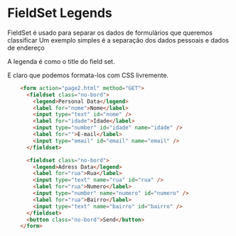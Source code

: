 # FieldSet Legends

FieldSet é usado para separar os dados de formulários que queremos classificar
Um exemplo simples é a separação dos dados pessoais e dados de endereço

A legenda é como o title do field set. 

E claro que podemos formata-los com CSS livremente.

~~~ html
    <form action="page2.html" method="GET">
      <fieldset class="no-bord">
        <legend>Personal Data</legend>
        <label for="nome">Nome</label>
        <input type="text" id="nome" />
        <label for="idade">Idade</label>
        <input type="number" id="idade" name="idade" />
        <label for="">E-mail</label>
        <input type="email" id="email" name="email" />
      </fieldset>

      <fieldset class="no-bord">
        <legend>Adress Data</legend>
        <label for="rua">Rua</label>
        <input type="text" name="rua" id="rua" />
        <label for="rua">Numero</label>
        <input type="number" name="numero" id="numero" />
        <label for="rua">Bairro</label>
        <input type="text" name="bairro" id="bairro" />
      </fieldset>
      <button class="no-bord">Send</button>
    </form>
~~~

